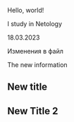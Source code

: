 Hello, world!

I study in Netology

18.03.2023

Изменения в файл

The new information
## New title
## New Title 2
